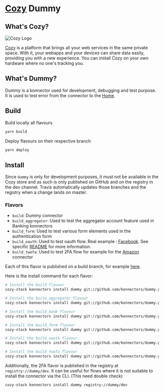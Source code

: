 [Cozy][cozy] Dummy
=======================================

What's Cozy?
------------

![Cozy Logo](https://cdn.rawgit.com/cozy/cozy-guidelines/master/templates/cozy_logo_small.svg)

[Cozy] is a platform that brings all your web services in the same private space. With it, your webapps and your devices can share data easily, providing you with a new experience. You can install Cozy on your own hardware where no one's tracking you.

What's Dummy?
--------------

Dummy is a konnector used for development, debugging and test purpose. It is used to test error from the connector to the [Home][].


Build
-------

Build locally all flavours
```bash
yarn build
```

Deploy flavours on their respective branch
```bash
yarn deploy
```


Install
-------

Since `dummy` is only for development purposes, it must not be available in the Cozy store and as such is only published
on GitHub and on the registry in the dev channel. Travis automatically updates those branches and the registry when a
change lands on master.

### Flavors

- `build`: Dummy connector
- `build_aggregator`: Used to test the aggregator account feature used in
  Banking konnectors
- `build_form`: Used to test various form elements used in the authentication
  form
- `build_oauth`: Used to test oauth flow. Real example :
  [Facebook](https://github.com/konnectors/cozy-konnector-facebook/). See
  specific [README](./flavours/oauth/README.md) for more information.
- `build_twofa`: Used to test 2FA flow for example for the
  [Amazon](https://github.com/konnectors/amazon) connector

Each of this flavor is published on a build branch, for example [here](https://github.com/konnectors/dummy/tree/build_twofa).

Here is the install command for each flavor:

```bash
# Install the build flavour
cozy-stack konnectors install dummy git://github.com/konnectors/dummy.git#build

# Install the build_aggregator flavour
cozy-stack konnectors install dummy git://github.com/konnectors/dummy.git#build_aggregator

# Install the build_bank flavour
cozy-stack konnectors install dummy git://github.com/konnectors/dummy.git#build_bank

# Install the build_form flavour
cozy-stack konnectors install dummy git://github.com/konnectors/dummy.git#build_form

# Install the build_oauth flavour
cozy-stack konnectors install dummy git://github.com/konnectors/dummy.git#build_oauth

# Install the build_twofa flavour
cozy-stack konnectors install dummy git://github.com/konnectors/dummy.git#build_twofa
```

Additionally, the 2FA flavor is published in the registry at `registry://dummy/dev`. It can be useful for flows
where it is not suitable to install the connector via the CLI. (This need double check)

```bash
cozy-stack konnectors install dummy registry://dummy/dev
```

[cozy]: https://cozy.io "Cozy Cloud"
[Home]: https://github.com/cozy/cozy-home
